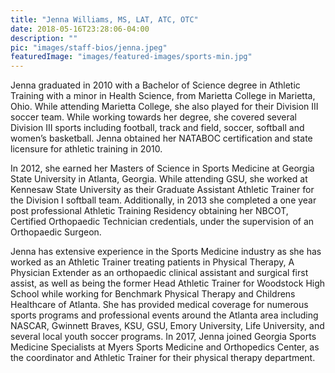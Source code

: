 ```yaml
---
title: "Jenna Williams, MS, LAT, ATC, OTC"
date: 2018-05-16T23:28:06-04:00
description: ""
pic: "images/staff-bios/jenna.jpeg"
featuredImage: "images/featured-images/sports-min.jpg"
---
```


Jenna graduated in 2010 with a Bachelor of Science degree in Athletic Training with a minor in Health Science, from Marietta College in Marietta, Ohio. While attending Marietta College, she also played for their Division III soccer team. While working towards her degree, she covered several Division III sports including football, track and field, soccer, softball and women’s basketball. Jenna obtained her NATABOC certification and state licensure for athletic training in 2010. 

In 2012, she earned her Masters of Science in Sports Medicine at Georgia State University in Atlanta, Georgia. While attending GSU, she worked at Kennesaw State University as their Graduate Assistant Athletic Trainer for the Division I softball team. Additionally, in 2013 she completed a one year post professional Athletic Training Residency obtaining her NBCOT, Certified Orthopaedic Technician credentials, under the supervision of an Orthopaedic Surgeon. 

Jenna has extensive experience in the Sports Medicine industry as she has worked as an Athletic Trainer treating patients in Physical Therapy, A Physician Extender as an orthopaedic clinical assistant and surgical first assist, as well as being the former Head Athletic Trainer for Woodstock High School while working for Benchmark Physical Therapy and Childrens Healthcare of Atlanta. She has provided medical coverage for numerous sports programs and professional events around the Atlanta area including NASCAR, Gwinnett Braves, KSU, GSU, Emory University, Life University, and several local youth soccer programs. In 2017, Jenna joined Georgia Sports Medicine Specialists at Myers Sports Medicine and Orthopedics Center, as the coordinator and Athletic Trainer for their physical therapy department. 
